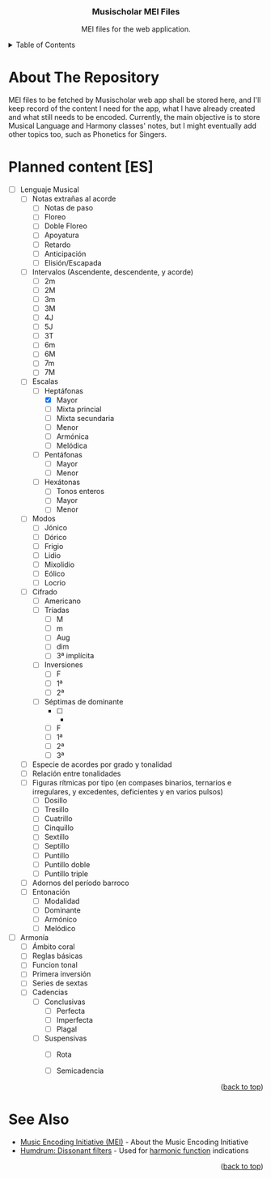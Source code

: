 <a name="readme-top"></a>
<!-- PROJECT LOGO -->
<br />
<div align="center">
  <h3 align="center">Musischolar MEI Files</h3>
  <p align="center">
    MEI files for the web application.
  </p>
</div>


<!-- TABLE OF CONTENTS -->
<details>
  <summary>Table of Contents</summary>
  <ol>
    <li><a href="#about">About The Repository</a></li>
    <li><a href="#roadmap">Planned content</a></li>
    <li><a href="#see-also">See Also</a></li>
  </ol>
</details>

<!-- ABOUT THE PROJECT -->
<a name="about"></a>
# About The Repository
MEI files to be fetched by Musischolar web app shall be stored here, and I'll keep record of the content I need for the app, what I have already created and what still needs to be encoded.
Currently, the main objective is to store Musical Language and Harmony classes' notes, but I might eventually add other topics too, such as Phonetics for Singers.
<br />

<!-- ROADMAP -->
# Planned content [ES]
<a name="roadmap"></a>

- [ ] Lenguaje Musical
  - [ ] Notas extrañas al acorde
    - [ ] Notas de paso
    - [ ] Floreo
    - [ ] Doble Floreo
    - [ ] Apoyatura
    - [ ] Retardo
    - [ ] Anticipación
    - [ ] Elisión/Escapada
  - [ ] Intervalos (Ascendente, descendente, y acorde)
    - [ ] 2m
    - [ ] 2M
    - [ ] 3m
    - [ ] 3M
    - [ ] 4J
    - [ ] 5J
    - [ ] 3T
    - [ ] 6m
    - [ ] 6M
    - [ ] 7m
    - [ ] 7M
  - [ ] Escalas
    - [ ] Heptáfonas
      - [x] Mayor
      - [ ] Mixta princial
      - [ ] Mixta secundaria
      - [ ] Menor
      - [ ] Armónica
      - [ ] Melódica
    - [ ] Pentáfonas
      - [ ] Mayor
      - [ ] Menor
    - [ ] Hexátonas
      - [ ] Tonos enteros
      - [ ] Mayor
      - [ ] Menor
  - [ ] Modos
    - [ ] Jónico
    - [ ] Dórico
    - [ ] Frigio
    - [ ] Lidio
    - [ ] Mixolidio
    - [ ] Eólico
    - [ ] Locrio
  - [ ] Cifrado
    - [ ] Americano
    - [ ] Tríadas
      - [ ] M
      - [ ] m
      - [ ] Aug
      - [ ] dim
      - [ ] 3ª implícita
    - [ ] Inversiones
      - [ ] F
      - [ ] 1ª
      - [ ] 2ª
    - [ ] Séptimas de dominante
      - [ ] +
      - [ ] F
      - [ ] 1ª
      - [ ] 2ª
      - [ ] 3ª
  - [ ] Especie de acordes por grado y tonalidad
  - [ ] Relación entre tonalidades
  - [ ] Figuras rítmicas por tipo (en compases binarios, ternarios e irregulares, y excedentes, deficientes y en varios pulsos)
    - [ ] Dosillo
    - [ ] Tresillo
    - [ ] Cuatrillo
    - [ ] Cinquillo
    - [ ] Sextillo
    - [ ] Septillo
    - [ ] Puntillo
    - [ ] Puntillo doble
    - [ ] Puntillo triple
  - [ ] Adornos del período barroco
  - [ ] Entonación
    - [ ] Modalidad
    - [ ] Dominante
    - [ ] Armónico
    - [ ] Melódico

- [ ] Armonía
  - [ ] Ámbito coral
  - [ ] Reglas básicas
  - [ ] Funcion tonal
  - [ ] Primera inversión
  - [ ] Series de sextas
  - [ ] Cadencias
    - [ ] Conclusivas
      - [ ] Perfecta
      - [ ] Imperfecta
      - [ ] Plagal
    - [ ] Suspensivas
      - [ ] Rota
      - [ ] Semicadencia


<p align="right">(<a href="#readme-top">back to top</a>)</p>


# See Also
<a name="see-also"></a>

* [Music Encoding Initiative (MEI)](https://github.com/music-encoding) - About the Music Encoding Initiative
* [Humdrum: Dissonant filters](https://doc.verovio.humdrum.org/filter/dissonant/#dissonant-function-labels) - Used for [harmonic function](https://music-encoding.org/guidelines/dev/attribute-classes/att.harmonicFunction.html) indications

<p align="right">(<a href="#readme-top">back to top</a>)</p>